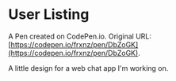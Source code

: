 # User Listing

A Pen created on CodePen.io. Original URL: [https://codepen.io/frxnz/pen/DbZoGK](https://codepen.io/frxnz/pen/DbZoGK).

A little design for a web chat app I'm working on.